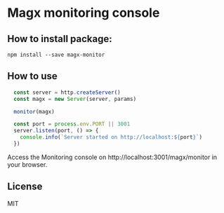 # Magx monitoring console

## How to install package:
```
npm install --save magx-monitor
```

## How to use
```js
  const server = http.createServer()
  const magx = new Server(server, params)

  monitor(magx)

  const port = process.env.PORT || 3001
  server.listen(port, () => {
    console.info(`Server started on http://localhost:${port}`)
  })
```

Access the Monitoring console on http://localhost:3001/magx/monitor in your browser.

## License
MIT
